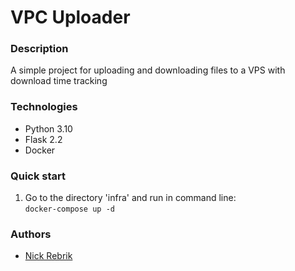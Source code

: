 # VPC Uploader

### Description
A simple project for uploading and downloading files to a VPS with download time tracking


### Technologies

- Python 3.10
- Flask 2.2
- Docker

### Quick start

1. Go to the directory 'infra' and run in command line:</br>
```docker-compose up -d```

### Authors

- [Nick Rebrik](https://github.com/nick-rebrik)

